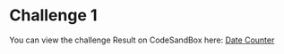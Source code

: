 # Challenge 1

You can view the challenge Result on CodeSandBox here: [Date Counter](https://codesandbox.io/p/sandbox/date-counter-2hvtnl?file=%2Fsrc%2FApp.js%3A29%2C39)
